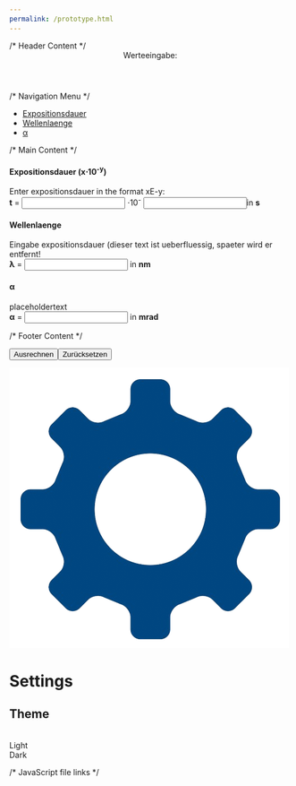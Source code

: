 ```yaml
---
permalink: /prototype.html
---
```

<html lang="en">

<head>
    <meta charset="UTF-8">
    <meta name="viewport" content="width=device-width, initial-scale=1.0">
    <title>Laser Safety</title>
    <link rel="stylesheet" href="styles.css"> <!-- Link to the CSS file -->
</head>
/* Header Content */
<body>
    <header>
        Werteeingabe:
        <div class="header-trapezoid"></div>
    </header>
  /* Navigation Menu */
    <section>
        <nav>
            <ul>
                <li><a href="#">Expositionsdauer</a></li>
                <li><a href="#">Wellenlaenge</a></li>
                <li><a href="#">&#945;</a></li>
            </ul>
        </nav>
/* Main Content */
        <form id="myForm">
            <section id="Expositionsdauer">
                <article>
                    <h1>Expositionsdauer (x&sdot;10<sup>-y</sup>)</h1>
                    <p>Enter expositionsdauer in the format xE-y:
                        <br><b>t</b> = <input type="text" id="expositionsdauer_x"> &sdot;10<sup><bold>-</bold></sup> <input type="number" id="expositionsdauer_y">in <b>s</b></p>
   </article>
     <article id="Wellenlaenge">
       <h1>Wellenlaenge</h1>
         <p>Eingabe expositionsdauer (dieser text ist ueberfluessig, spaeter wird er entfernt!
            <br><b>&lambda;</b> = <input type="text" id="wellenlaenge"> in <b>nm</b></p>
              </article>
                <article id="Alpha">
                  <h1>&#945;</h1>
                    <p>placeholdertext
                      <br><b>&#945;</b> = <input type="text" id="alpha"> in <b>mrad</b></p>
                </article>
            </section>
        </form>
    </section>
/* Footer Content */
    <footer>
        <p><input type="submit" value="Ausrechnen" onclick="calculate()"><input type="reset" value="Zur&uuml;cksetzen"></p>
        <p id="result"></p>
        <div class="settings-btn" id="settingsBtn">
            <!-- Use the image directly as the button -->
            <img src="IMG_0217.png" alt="Settings" class="rotate-settings">
        </div>
        <div class="menu" id="menu">
            <!-- Add your menu content here -->
            <p><h1>Settings</h1></p>
            <p><h2>Theme</h2>
                <br>Light
                <br>Dark
            </p>
        </div>
    </footer>
/* JavaScript file links */
    <!-- Link to the JavaScript file for calculations -->
    <script src="calculator.js"></script>
    <!-- Link to the JavaScript file for menu transitions -->
    <script src="protologic.js"></script>

</body>

</html>
